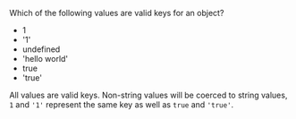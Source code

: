 Which of the following values are valid keys for an object?

  - 1
  - '1'
  - undefined
  - 'hello world'
  - true
  - 'true'


All values are valid keys. Non-string values will be coerced to string values, `1` and `'1'` represent the same key as well as `true` and `'true'`.